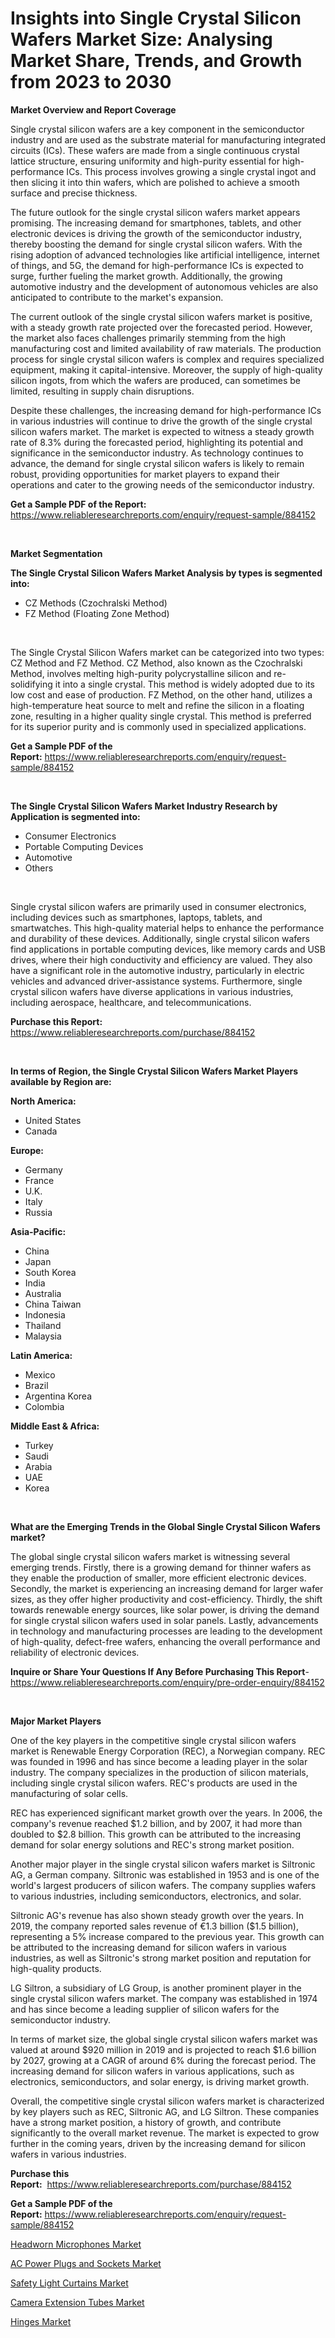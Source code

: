<p><h1>Insights into Single Crystal Silicon Wafers Market Size: Analysing Market Share, Trends, and Growth from 2023 to 2030</h1></p><p><strong>Market Overview and Report Coverage</strong></p>
<p><p>Single crystal silicon wafers are a key component in the semiconductor industry and are used as the substrate material for manufacturing integrated circuits (ICs). These wafers are made from a single continuous crystal lattice structure, ensuring uniformity and high-purity essential for high-performance ICs. This process involves growing a single crystal ingot and then slicing it into thin wafers, which are polished to achieve a smooth surface and precise thickness.</p><p>The future outlook for the single crystal silicon wafers market appears promising. The increasing demand for smartphones, tablets, and other electronic devices is driving the growth of the semiconductor industry, thereby boosting the demand for single crystal silicon wafers. With the rising adoption of advanced technologies like artificial intelligence, internet of things, and 5G, the demand for high-performance ICs is expected to surge, further fueling the market growth. Additionally, the growing automotive industry and the development of autonomous vehicles are also anticipated to contribute to the market's expansion.</p><p>The current outlook of the single crystal silicon wafers market is positive, with a steady growth rate projected over the forecasted period. However, the market also faces challenges primarily stemming from the high manufacturing cost and limited availability of raw materials. The production process for single crystal silicon wafers is complex and requires specialized equipment, making it capital-intensive. Moreover, the supply of high-quality silicon ingots, from which the wafers are produced, can sometimes be limited, resulting in supply chain disruptions.</p><p>Despite these challenges, the increasing demand for high-performance ICs in various industries will continue to drive the growth of the single crystal silicon wafers market. The market is expected to witness a steady growth rate of 8.3% during the forecasted period, highlighting its potential and significance in the semiconductor industry. As technology continues to advance, the demand for single crystal silicon wafers is likely to remain robust, providing opportunities for market players to expand their operations and cater to the growing needs of the semiconductor industry.</p></p>
<p><strong>Get a Sample PDF of the Report:</strong> <a href="https://www.reliableresearchreports.com/enquiry/request-sample/884152">https://www.reliableresearchreports.com/enquiry/request-sample/884152</a></p>
<p>&nbsp;</p>
<p><strong>Market Segmentation</strong></p>
<p><strong>The Single Crystal Silicon Wafers Market Analysis by types is segmented into:</strong></p>
<p><ul><li>CZ Methods (Czochralski Method)</li><li>FZ Method (Floating Zone Method)</li></ul></p>
<p>&nbsp;</p>
<p><p>The Single Crystal Silicon Wafers market can be categorized into two types: CZ Method and FZ Method. CZ Method, also known as the Czochralski Method, involves melting high-purity polycrystalline silicon and re-solidifying it into a single crystal. This method is widely adopted due to its low cost and ease of production. FZ Method, on the other hand, utilizes a high-temperature heat source to melt and refine the silicon in a floating zone, resulting in a higher quality single crystal. This method is preferred for its superior purity and is commonly used in specialized applications.</p></p>
<p><strong>Get a Sample PDF of the Report:</strong>&nbsp;<a href="https://www.reliableresearchreports.com/enquiry/request-sample/884152">https://www.reliableresearchreports.com/enquiry/request-sample/884152</a></p>
<p>&nbsp;</p>
<p><strong>The Single Crystal Silicon Wafers Market Industry Research by Application is segmented into:</strong></p>
<p><ul><li>Consumer Electronics</li><li>Portable Computing Devices</li><li>Automotive</li><li>Others</li></ul></p>
<p>&nbsp;</p>
<p><p>Single crystal silicon wafers are primarily used in consumer electronics, including devices such as smartphones, laptops, tablets, and smartwatches. This high-quality material helps to enhance the performance and durability of these devices. Additionally, single crystal silicon wafers find applications in portable computing devices, like memory cards and USB drives, where their high conductivity and efficiency are valued. They also have a significant role in the automotive industry, particularly in electric vehicles and advanced driver-assistance systems. Furthermore, single crystal silicon wafers have diverse applications in various industries, including aerospace, healthcare, and telecommunications.</p></p>
<p><strong>Purchase this Report:</strong>&nbsp; <a href="https://www.reliableresearchreports.com/purchase/884152">https://www.reliableresearchreports.com/purchase/884152</a></p>
<p>&nbsp;</p>
<p><strong>In terms of Region, the Single Crystal Silicon Wafers Market Players available by Region are:</strong></p>
<p>
    <p> <strong> North America: </strong>
        <ul>
            <li>United States</li>
            <li>Canada</li>
        </ul>
        </p> 
    <p> <strong> Europe: </strong>
        <ul>
            <li>Germany</li>
            <li>France</li>
            <li>U.K.</li>
            <li>Italy</li>
            <li>Russia</li>
        </ul>
        </p> 
    <p> <strong> Asia-Pacific: </strong>
        <ul>
            <li>China</li>
            <li>Japan</li>
            <li>South Korea</li>
            <li>India</li>
            <li>Australia</li>
            <li>China Taiwan</li>
            <li>Indonesia</li>
            <li>Thailand</li>
            <li>Malaysia</li>
        </ul>
        </p> 
    <p> <strong> Latin America: </strong>
        <ul>
            <li>Mexico</li>
            <li>Brazil</li>
            <li>Argentina Korea</li>
            <li>Colombia</li>
        </ul>
        </p> 
    <p> <strong> Middle East & Africa: </strong>
        <ul>
            <li>Turkey</li>
            <li>Saudi</li>
            <li>Arabia</li>
            <li>UAE</li>
            <li>Korea</li>
        </ul>
    </p>
    </p>
<p>&nbsp;</p>
<p><strong>What are the Emerging Trends in the Global Single Crystal Silicon Wafers market?</strong></p>
<p><p>The global single crystal silicon wafers market is witnessing several emerging trends. Firstly, there is a growing demand for thinner wafers as they enable the production of smaller, more efficient electronic devices. Secondly, the market is experiencing an increasing demand for larger wafer sizes, as they offer higher productivity and cost-efficiency. Thirdly, the shift towards renewable energy sources, like solar power, is driving the demand for single crystal silicon wafers used in solar panels. Lastly, advancements in technology and manufacturing processes are leading to the development of high-quality, defect-free wafers, enhancing the overall performance and reliability of electronic devices.</p></p>
<p><strong>Inquire or Share Your Questions If Any Before Purchasing This Report</strong>- <a href="https://www.reliableresearchreports.com/enquiry/pre-order-enquiry/884152">https://www.reliableresearchreports.com/enquiry/pre-order-enquiry/884152</a></p>
<p>&nbsp;</p>
<p><strong>Major Market Players</strong></p>
<p><p>One of the key players in the competitive single crystal silicon wafers market is Renewable Energy Corporation (REC), a Norwegian company. REC was founded in 1996 and has since become a leading player in the solar industry. The company specializes in the production of silicon materials, including single crystal silicon wafers. REC's products are used in the manufacturing of solar cells.</p><p>REC has experienced significant market growth over the years. In 2006, the company's revenue reached $1.2 billion, and by 2007, it had more than doubled to $2.8 billion. This growth can be attributed to the increasing demand for solar energy solutions and REC's strong market position.</p><p>Another major player in the single crystal silicon wafers market is Siltronic AG, a German company. Siltronic was established in 1953 and is one of the world's largest producers of silicon wafers. The company supplies wafers to various industries, including semiconductors, electronics, and solar.</p><p>Siltronic AG's revenue has also shown steady growth over the years. In 2019, the company reported sales revenue of €1.3 billion ($1.5 billion), representing a 5% increase compared to the previous year. This growth can be attributed to the increasing demand for silicon wafers in various industries, as well as Siltronic's strong market position and reputation for high-quality products.</p><p>LG Siltron, a subsidiary of LG Group, is another prominent player in the single crystal silicon wafers market. The company was established in 1974 and has since become a leading supplier of silicon wafers for the semiconductor industry.</p><p>In terms of market size, the global single crystal silicon wafers market was valued at around $920 million in 2019 and is projected to reach $1.6 billion by 2027, growing at a CAGR of around 6% during the forecast period. The increasing demand for silicon wafers in various applications, such as electronics, semiconductors, and solar energy, is driving market growth.</p><p>Overall, the competitive single crystal silicon wafers market is characterized by key players such as REC, Siltronic AG, and LG Siltron. These companies have a strong market position, a history of growth, and contribute significantly to the overall market revenue. The market is expected to grow further in the coming years, driven by the increasing demand for silicon wafers in various industries.</p></p>
<p><strong>Purchase this Report:</strong>&nbsp;&nbsp;<a href="https://www.reliableresearchreports.com/purchase/884152">https://www.reliableresearchreports.com/purchase/884152</a></p>
<p></p>
<p><strong>Get a Sample PDF of the Report:</strong>&nbsp;<a href="https://www.reliableresearchreports.com/enquiry/request-sample/884152">https://www.reliableresearchreports.com/enquiry/request-sample/884152</a></p>
<p><p><a href="https://medium.com/@aliciahaley1989/headworn-microphones-market-share-evolution-and-market-growth-trends-2023-2030-be72f715b4ac">Headworn Microphones Market</a></p><p><a href="https://medium.com/@jettiejohns/ac-power-plugs-and-sockets-market-analysis-its-cagr-market-segmentation-and-global-industry-77867ede4813">AC Power Plugs and Sockets Market</a></p><p><a href="https://medium.com/@ollierippin/safety-light-curtains-market-size-reveals-the-best-marketing-channels-in-global-industry-a0804882e300">Safety Light Curtains Market</a></p><p><a href="https://medium.com/@jazminjones30/camera-extension-tubes-market-the-key-to-successful-business-strategy-forecast-till-2030-5691c2207e90">Camera Extension Tubes Market</a></p><p><a href="https://medium.com/@danesanford_55006/hinges-market-report-reveals-the-latest-trends-and-growth-opportunities-of-this-market-e586b62ba6b7">Hinges Market</a></p></p>
